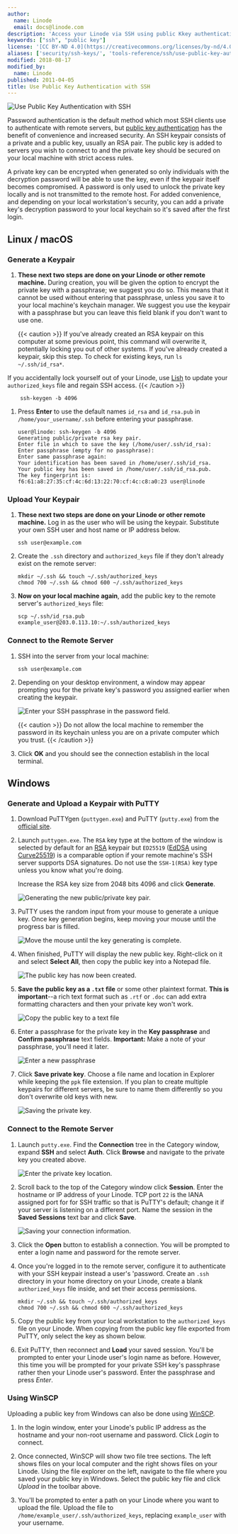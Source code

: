 ```yaml
---
author:
  name: Linode
  email: docs@linode.com
description: 'Access your Linode via SSH using public Kkey authentication.'
keywords: ["ssh", "public key"]
license: '[CC BY-ND 4.0](https://creativecommons.org/licenses/by-nd/4.0)'
aliases: ['security/ssh-keys/', 'tools-reference/ssh/use-public-key-authentication-with-ssh/','security/use-public-key-authentication-with-ssh/','security/authentication/use-public-key-authentication-with-ssh/']
modified: 2018-08-17
modified_by:
  name: Linode
published: 2011-04-05
title: Use Public Key Authentication with SSH
---
```


![Use Public Key Authentication with SSH](use_public_key_authentication_with_ssh.png "Use Public Key Authentication with SSH")

Password authentication is the default method which most SSH clients use to authenticate with remote servers, but [public key authentication](https://en.wikipedia.org/wiki/Key_authentication#Authentication_using_Public_Key_Cryptography) has the benefit of convenience and increased security. An SSH keypair consists of a private and a public key, usually an RSA pair. The public key is added to servers you wish to connect to and the private key should be secured on your local machine with strict access rules.

A private key can be encrypted when generated so only individuals with the decryption password will be able to use the key, even if the keypair itself becomes compromised. A password is only used to unlock the private key locally and is not transmitted to the remote host. For added convenience, and depending on your local workstation's security, you can add a private key's decryption password to your local keychain so it's saved after the first login.

## Linux / macOS

### Generate a Keypair

1.  **These next two steps are done on your Linode or other remote machine.** During creation, you will be given the option to encrypt the private key with a passphrase; we suggest you do so. This means that it cannot be used without entering that passphrase, unless you save it to your local machine's keychain manager. We suggest you use the keypair with a passphrase but you can leave this field blank if you don't want to use one.

    {{< caution >}}
If you've already created an RSA keypair on this computer at some previous point, this command will overwrite it, potentially locking you out of other systems. If you've already created a keypair, skip this step. To check for existing keys, run `ls ~/.ssh/id_rsa*`.

If you accidentally lock yourself out of your Linode, use [Lish](/docs/networking/using-the-linode-shell-lish) to update your `authorized_keys` file and regain SSH access.
{{< /caution >}}

        ssh-keygen -b 4096

1.  Press **Enter** to use the default names `id_rsa` and `id_rsa.pub` in `/home/your_username/.ssh` before entering your passphrase.

        user@linode: ssh-keygen -b 4096
        Generating public/private rsa key pair.
        Enter file in which to save the key (/home/user/.ssh/id_rsa):
        Enter passphrase (empty for no passphrase):
        Enter same passphrase again:
        Your identification has been saved in /home/user/.ssh/id_rsa.
        Your public key has been saved in /home/user/.ssh/id_rsa.pub.
        The key fingerprint is:
        f6:61:a8:27:35:cf:4c:6d:13:22:70:cf:4c:c8:a0:23 user@linode

### Upload Your Keypair

1.  **These next two steps are done on your Linode or other remote machine.** Log in as the user who will be using the keypair. Substitute your own SSH user and host name or IP address below.

        ssh user@example.com

1.  Create the `.ssh` directory and `authorized_keys` file if they don't already exist on the remote server:

        mkdir ~/.ssh && touch ~/.ssh/authorized_keys
        chmod 700 ~/.ssh && chmod 600 ~/.ssh/authorized_keys

1.  **Now on your local machine again**, add the public key to the remote server's `authorized_keys` file:

        scp ~/.ssh/id_rsa.pub example_user@203.0.113.10:~/.ssh/authorized_keys

### Connect to the Remote Server

1.  SSH into the server from your local machine:

        ssh user@example.com

1.  Depending on your desktop environment, a window may appear prompting you for the private key's password you assigned earlier when creating the keypair.

    ![Enter your SSH passphrase in the password field.](1461-SSH-Passphrase.png)

    {{< caution >}}
Do not allow the local machine to remember the password in its keychain unless you are on a private computer which you trust.
{{< /caution >}}

1.  Click **OK** and you should see the connection establish in the local terminal.

## Windows

### Generate and Upload a Keypair with PuTTY

1.  Download PuTTYgen (`puttygen.exe`) and PuTTY (`putty.exe`) from the [official site](http://www.chiark.greenend.org.uk/~sgtatham/putty/download.html).

1. Launch `puttygen.exe`. The `RSA` key type at the bottom of the window is selected by default for an [RSA](https://en.wikipedia.org/wiki/RSA_(cryptosystem)) keypair but `ED25519` ([EdDSA](https://en.wikipedia.org/wiki/EdDSA) using [Curve25519](https://en.wikipedia.org/wiki/Curve25519)) is a comparable option if your remote machine's SSH server supports DSA signatures. Do not use the `SSH-1(RSA)` key type unless you know what you're doing.

    Increase the RSA key size from 2048 bits 4096 and click **Generate**.

    ![Generating the new public/private key pair.](putty-generate-key.png)

1.  PuTTY uses the random input from your mouse to generate a unique key. Once key generation begins, keep moving your mouse until the progress bar is filled.

    ![Move the mouse until the key generating is complete.](putty-generating-key.png)

1.  When finished, PuTTY will display the new public key. Right-click on it and select **Select All**, then copy the public key into a Notepad file.

    ![The public key has now been created.](putty-key-generated.png)

1.  **Save the public key as a `.txt` file** or some other plaintext format. **This is important**--a rich text format such as `.rtf` or `.doc` can add extra formatting characters and then your private key won't work.

    ![Copy the public key to a text file](putty-ssh-pubkey-in-notepad.png)

1.  Enter a passphrase for the private key in the **Key passphrase** and **Confirm passphrase** text fields. **Important:** Make a note of your passphrase, you'll need it later.

    ![Enter a new passphrase](putty-key-passphrase.png)

1.  Click **Save private key**. Choose a file name and location in Explorer while keeping the `ppk` file extension. If you plan to create multiple keypairs for different servers, be sure to name them differently so you don't overwrite old keys with new.

    ![Saving the private key.](putty-save-private-key.png)

### Connect to the Remote Server

1.  Launch `putty.exe`. Find the **Connection** tree in the Category window, expand **SSH** and select **Auth**. Click **Browse** and navigate to the private key you created above.

    ![Enter the private key location.](putty-private-key-location.png)

1.  Scroll back to the top of the Category window click **Session**. Enter the hostname or IP address of your Linode. TCP port `22` is the IANA assigned port for for SSH traffic so that is PuTTY's default; change it if your server is listening on a different port. Name the session in the **Saved Sessions** text bar and click **Save**.

    ![Saving your connection information.](putty-session-window.png)

1.  Click the **Open** button to establish a connection. You will be prompted to enter a login name and password for the remote server.

1.  Once you're logged in to the remote server, configure it to authenticate with your SSH keypair instead a user's 'password. Create an `.ssh` directory in your home directory on your Linode, create a blank `authorized_keys` file inside, and set their access permissions.

        mkdir ~/.ssh && touch ~/.ssh/authorized_keys
        chmod 700 ~/.ssh && chmod 600 ~/.ssh/authorized_keys

1.  Copy the public key from your local workstation to the `authorized_keys` file on your Linode. When copying from the public key file exported from PuTTY, only select the key as shown below.



1.  Exit PuTTY, then reconnect and **Load** your saved session. You'll be prompted to enter your Linode user's login name as before. However, this time you will be prompted for your private SSH key's passphrase rather then your Linode user's password. Enter the passphrase and press *Enter*.

### Using WinSCP

Uploading a public key from Windows can also be done using [WinSCP](http://winscp.net/).

1.  In the login window, enter your Linode's public IP address as the hostname and your non-root username and password. Click *Login* to connect.

1.  Once connected, WinSCP will show two file tree sections. The left shows files on your local computer and the right shows files on your Linode. Using the file explorer on the left, navigate to the file where you saved your public key in Windows. Select the public key file and click *Upload* in the toolbar above.

1.  You'll be prompted to enter a path on your Linode where you want to upload the file. Upload the file to `/home/example_user/.ssh/authorized_keys`, replacing `example_user` with your username.
